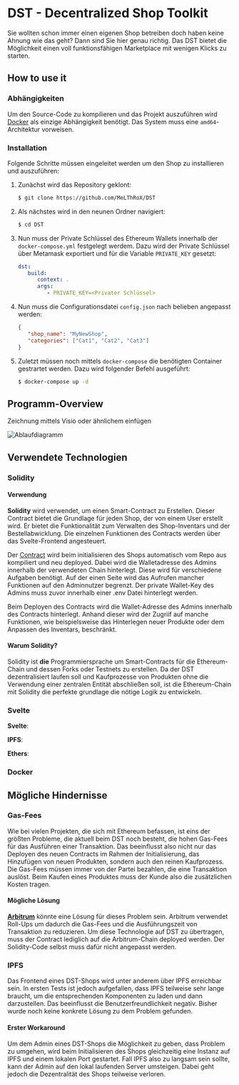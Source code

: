 # DST - Decentralized Shop Toolkit
Sie wollten schon immer einen eigenen Shop betreiben doch haben keine Ahnung wie das geht? Dann sind Sie hier genau richtig. Das DST bietet die Möglichkeit einen voll funktionsfähigen Marketplace mit wenigen Klicks zu starten.


## How to use it
### Abhängigkeiten

Um den Source-Code zu kompilieren und das Projekt auszuführen wird [Docker](https://www.docker.com/get-started/) als einzige Abhängigkeit benötigt. Das System muss eine `amd64`-Architektur vorweisen.

### Installation

Folgende Schritte müssen eingeleitet werden um den Shop zu installieren und auszuführen:

1. Zunächst wird das Repository geklont:
   ```bash
   $ git clone https://github.com/MeLThRoX/DST
   ```

2. Als nächstes wird in den neunen Ordner navigiert:
   ```bash
   $ cd DST
   ```

3. Nun muss der Private Schlüssel des Ethereum Wallets innerhalb der `docker-compose.yml` festgelegt werdem. Dazu wird der Private Schlüssel über Metamask exportiert und für die Variable `PRIVATE_KEY` gesetzt:
   ```yml
   dst:
      build:
         context: .
         args:
            - PRIVATE_KEY=<Privater Schlüssel>
   ```
4. Nun muss die Configurationsdatei `config.json` nach belieben angepasst werden:
   ```json
   {
      "shop_name": "MyNewShop",
      "categories": ["Cat1", "Cat2", "Cat3"]
   }
   ```
5. Zuletzt müssen noch mittels `docker-compose` die benötigten Container gestrartet werden. Dazu wird folgender Befehl ausgeführt:
   ```bash
   $ docker-compose up -d
   ```


## Programm-Overview
Zeichnung mittels Visio oder ähnlichem einfügen

![Ablaufdiagramm](./docs/structure.PNG)

## Verwendete Technologien

### Solidity

#### Verwendung

**Solidity** wird verwendet, um einen Smart-Contract zu Erstellen. Dieser Contract bietet die Grundlage für jeden Shop, der von einem User erstellt wird. Er bietet die Funktionalität zum Verwalten des Shop-Inventars und der Bestellabwicklung. Die einzelnen Funktionen des Contracts werden über das Svelte-Frontend angesteuert.

Der [Contract](backend/solidity) wird beim initialisieren des Shops automatisch vom Repo aus kompiliert und neu deployed. Dabei wird die Walletadresse des Admins innerhalb der verwendeten Chain hinterlegt. Diese wird für verschiedene Aufgaben benötigt. Auf der einen Seite wird das Aufrufen mancher Funktionen auf den Adminnutzer begrenzt. Der private Wallet-Key des Admins muss zuvor innerhalb einer .env Datei hinterlegt werden.

Beim Deployen des Contracts wird die Wallet-Adresse des Admins innerhalb des Contracts hinterlegt. Anhand dieser wird der Zugriif auf manche Funktionen, wie beispielsweise das Hinterlegen neuer Produkte oder dem Anpassen des Inventars, beschränkt. 

#### Warum Solidity?

Solidity ist **die** Programmiersprache um Smart-Contracts für die Ethereum-Chain und dessen Forks oder Testnets zu erstellen. Da der DST dezentralisiert laufen soll und Kaufprozesse von Produkten ohne die Verwendung einer zentralen Entität abschließen soll, ist die Ethereum-Chain mit Solidity die perfekte grundlage die nötige Logik zu entwickeln.

### Svelte 
**Svelte**:

**IPFS**:

**Ethers**:

### Docker

## Mögliche Hindernisse

### Gas-Fees
Wie bei vielen Projekten, die sich mit Ethereum befassen, ist eins der größten Probleme, die aktuell beim DST noch besteht, die hohen Gas-Fees für das Ausführen einer Transaktion. Das beeinflusst also nicht nur das Deployen des neuen Contracts im Rahmen der Initialisierung, das Hinzufügen von neuen Produkten, sondern auch den reinen Kaufprozess. Die Gas-Fees müssen immer von der Partei bezahlen, die eine Transaktion auslöst. Beim Kaufen eines Produktes muss der Kunde also die zusätzlichen Kosten tragen.

#### Mögliche Lösung
[**Arbitrum**](https://offchainlabs.com/) könnte eine Lösung für dieses Problem sein. Arbitrum verwendet Roll-Ups um dadurch die Gas-Fees und die Ausführungszeit von Transaktion zu reduzieren. Um diese Technologie auf DST zu übertragen, muss der Contract lediglich auf die Arbitrum-Chain deployed werden. Der Solidity-Code selbst muss dafür nicht angepasst werden.

### IPFS
Das Frontend eines DST-Shops wird unter anderem über IPFS erreichbar sein. In ersten Tests ist jedoch aufgefallen, dass IPFS teilweise sehr lange braucht, um die entsprechenden Komponenten zu laden und dann darzustellen. Das beeinflusst die Benutzerfreundlichkeit negativ. Bisher wurde noch keine konkrete Lösung zu dem Problem gefunden.

#### Erster Workaround
Um dem Admin eines DST-Shops die Möglichkeit zu geben, dass Problem zu umgehen, wird beim Initialisieren des Shops gleichzeitig eine Instanz auf IPFS und einem lokalen Port gestartet. Fall IPFS also zu langsam sein sollte, kann der Admin auf den lokal laufenden Server umsteigen. Dabei geht jedoch die Dezentralität des Shops teilweise verloren.
